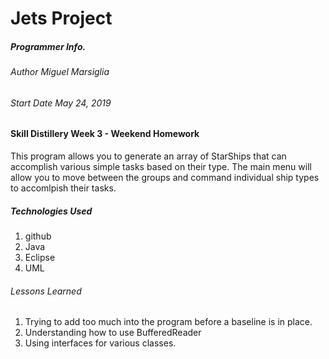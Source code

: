 # Jets Project

##### Programmer Info.
###### Author *Miguel Marsiglia*
###### Start Date *May 24, 2019*
 

#### Skill Distillery Week 3 - Weekend Homework

 This program allows you to generate an array of StarShips that can accomplish various simple tasks based on their type. 
 The main menu will allow you to move between the groups and command individual ship types to accomlpish their tasks. 

##### Technologies Used

 1. github
 2. Java
 3. Eclipse
 4. UML
 

###### Lessons Learned

 1. Trying to add too much into the program before a baseline is in place.
 2. Understanding how to use BufferedReader
 3. Using interfaces for various classes.


‎⁨


